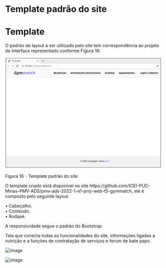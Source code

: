 # Template padrão do site

<h1> Template </h1>

<p>O padrão de layout a ser utilizado pelo site tem correspondência ao projeto de Interface representado conforme Figura 16:</p>

<img src="img/template.png" alt="template">

Figura 16 - Template padrão do site

<p>O template criado está disponível no site https://github.com/ICEI-PUC-Minas-PMV-ADS/pmv-ads-2022-1-e1-proj-web-t5-gymmatch, ele é composto pelo seguinte layout:</p>

<p>
    • Cabeçalho.<br>
    • Conteúdo.<br>
    • Rodapé.</p>
    
<p>A responsividade segue o padrão do Bootstrap.</p>

<p> Tela que conecta todas as funcionalidades do site, informações ligadas a nutrição e a funções de contratação de serviços e forum de bate papo.
  
  ![image](https://user-images.githubusercontent.com/103079348/168197943-8bc0ac8c-e66d-48c4-965f-aaf91ae76667.png)
  
  ![image](https://user-images.githubusercontent.com/103079348/168198744-77e88ecb-fb23-489c-966c-39e00194a562.png)

</p>
